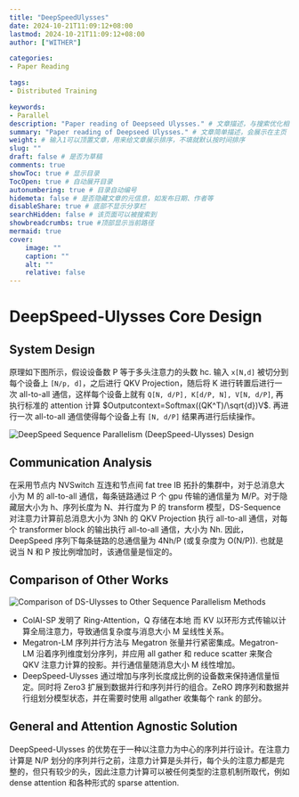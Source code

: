 ```yaml
---
title: "DeepSpeedUlysses"
date: 2024-10-21T11:09:12+08:00
lastmod: 2024-10-21T11:09:12+08:00
author: ["WITHER"]

categories:
- Paper Reading

tags:
- Distributed Training

keywords:
- Parallel
description: "Paper reading of Deepseed Ulysses." # 文章描述，与搜索优化相关
summary: "Paper reading of Deepseed Ulysses." # 文章简单描述，会展示在主页
weight: # 输入1可以顶置文章，用来给文章展示排序，不填就默认按时间排序
slug: ""
draft: false # 是否为草稿
comments: true
showToc: true # 显示目录
TocOpen: true # 自动展开目录
autonumbering: true # 目录自动编号
hidemeta: false # 是否隐藏文章的元信息，如发布日期、作者等
disableShare: true # 底部不显示分享栏
searchHidden: false # 该页面可以被搜索到
showbreadcrumbs: true #顶部显示当前路径
mermaid: true
cover:
    image: ""
    caption: ""
    alt: ""
    relative: false
---
```

# DeepSpeed-Ulysses Core Design

## System Design 

原理如下图所示，假设设备数 P 等于多头注意力的头数 hc. 输入 `x[N,d]` 被切分到每个设备上 `[N/p, d]`，之后进行 QKV Projection，随后将 K 进行转置后进行一次 all-to-all 通信，这样每个设备上就有 `Q[N, d/P], K[d/P, N], V[N, d/P]`, 再执行标准的 attention 计算 $Outputcontext=Softmax((QK^T)/\sqrt{d})V$. 再进行一次 all-to-all 通信使得每个设备上有 `[N, d/P]` 结果再进行后续操作。

![DeepSpeed Sequence Parallelism (DeepSpeed-Ulysses) Design](https://note.youdao.com/yws/api/personal/file/WEB06300727bd2f239239db47091e81223c?method=download&shareKey=6abbc645b3fa3a039b464dd405f96d4a "DeepSpeed Sequence Parallelism (DeepSpeed-Ulysses) Design")

## Communication Analysis

在采用节点内 NVSwitch 互连和节点间 fat tree IB 拓扑的集群中，对于总消息大小为 M 的 all-to-all 通信，每条链路通过 P 个 gpu 传输的通信量为 M/P。对于隐藏层大小为 h、序列长度为 N、并行度为 P 的 transform 模型，DS-Sequence 对注意力计算前总消息大小为 3Nh 的 QKV Projection 执行 all-to-all 通信，对每个 transformer block 的输出执行 all-to-all 通信，大小为 Nh. 因此，DeepSpeed 序列下每条链路的总通信量为 4Nh/P (或复杂度为 O(N/P)). 也就是说当 N 和 P 按比例增加时，该通信量是恒定的。

## Comparison of Other Works

![Comparison of DS-Ulysses to Other Sequence Parallelism Methods](https://note.youdao.com/yws/api/personal/file/WEBff8d584feabe45900c3a57eea94a78a0?method=download&shareKey=7bae2e87b18707dabcd5e5ae7976e644 "Comparison of DS-Ulysses to Other Sequence Parallelism Methods")
- ColAI-SP 发明了 Ring-Attention，Q 存储在本地 而 KV 以环形方式传输以计算全局注意力，导致通信复杂度与消息大小 M 呈线性关系。
- Megatron-LM 序列并行方法与 Megatron 张量并行紧密集成。Megatron-LM 沿着序列维度划分序列，并应用 all gather 和 reduce scatter 来聚合 QKV 注意力计算的投影。并行通信量随消息大小 M 线性增加。
- DeepSpeed-Ulysses 通过增加与序列长度成比例的设备数来保持通信量恒定。同时将 Zero3 扩展到数据并行和序列并行的组合。ZeRO 跨序列和数据并行组划分模型状态，并在需要时使用 allgather 收集每个 rank 的部分。

## General and Attention Agnostic Solution

DeepSpeed-Ulysses 的优势在于一种以注意力为中心的序列并行设计。在注意力计算是 N/P 划分的序列并行之前，注意力计算是头并行，每个头的注意力都是完整的，但只有较少的头，因此注意力计算可以被任何类型的注意机制所取代，例如 dense attention 和各种形式的 sparse attention.